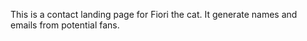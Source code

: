 This is a contact landing page for Fiori the cat. 
It generate names and emails from potential fans.
